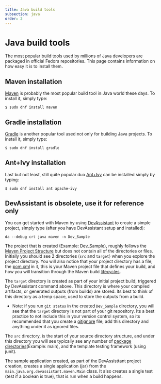 ```yaml
---
title: Java build tools
subsection: java
order: 2
---
```


# Java build tools

The most popular build tools used by millions of Java developers are packaged in official Fedora repositories. This page contains information on how easy it is to install them.

## Maven installation

[Maven](https://maven.apache.org/) is probably the most popular build tool in Java world these days. To install it, simply type:

```
$ sudo dnf install maven
```

## Gradle installation

[Gradle](https://gradle.org/) is another popular tool used not only for building Java projects. To install it, simply type:

```
$ sudo dnf install gradle
```

## Ant+Ivy installation

Last but not least, still quite popular duo [Ant+Ivy](http://ant.apache.org/ivy/) can be installed simply by typing:

```
$ sudo dnf install ant apache-ivy
```

## DevAssistant is obsolete, use it for reference only

You can get started with Maven by using [DevAssistant](/tools/devassistant/about.html) to create a simple project, simply type (after you have DevAssistant setup and installed):   

```
da --debug crt java maven -n Dev_Sample
```

The project that is created (Example: Dev_Sample), roughly follows the [Maven Project Structure](http://maven.apache.org/guides/introduction/introduction-to-the-standard-directory-layout.html) but does not contain all of the directories or files. Initially you should see 2 directories (`src` and `target`) when you explore the project directory. You will also notice that your project directory has a file, the [pom.xml](https://maven.apache.org/pom.html) in it, this is your Maven project file that defines your build, and how you will transition through the Maven build [lifecycles](https://maven.apache.org/guides/introduction/introduction-to-the-lifecycle.html). 

The `target` directory is created as part of your initial project build, triggered by DevAssistant command above. This directory is where your compiled artifacts, or generated outputs (from builds) are stored. Its best to think of this directory as a temp space, used to store the outputs from a build. 

- Note: if you run `git status` in the created `Dev_Sample` directory, you will see that the `target` directory is not part of your git repository. Its a best practice to not include this in your version control system, so its recommended that you create a [gitignore](https://git-scm.com/docs/gitignore) file, add this directory and anything under it as ignored files.

The `src` directory, is the start of your source directory structure, and under this directory you will see typically see any number of [package directories](http://docs.oracle.com/javase/tutorial/java/package/managingfiles.html)(Example: main), and the template testing framework (using junit). 

The sample application created, as part of the DevAssisttant project creation, creates a single application (jar) from the `main.java.org.devassistant.maven.Main` class. It also creates a single test (test if a boolean is true), that is run when a build happens. 

<!-- TODO: once content for Scala programming language is created, mention here that it's also possible to use SBT to build Java projects + link to corresponding Scala section. -->
